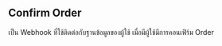 ## Confirm Order

เป็น Webhook ที่ใช้ติดต่อกับฐานข้อมูลของผู้ใช้ เมื่อมีผู้ใช้มีการคอนเฟิร์ม Order 

